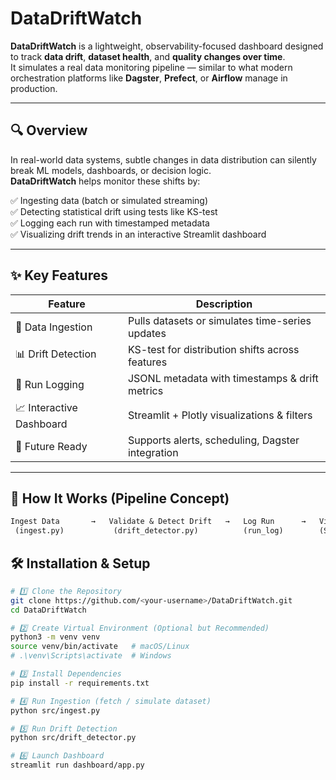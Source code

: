 # DataDriftWatch

**DataDriftWatch** is a lightweight, observability-focused dashboard designed to track **data drift**, **dataset health**, and **quality changes over time**.  
It simulates a real data monitoring pipeline — similar to what modern orchestration platforms like **Dagster**, **Prefect**, or **Airflow** manage in production.

---

## 🔍 Overview

In real-world data systems, subtle changes in data distribution can silently break ML models, dashboards, or decision logic.  
**DataDriftWatch** helps monitor these shifts by:

✅ Ingesting data (batch or simulated streaming)  
✅ Detecting statistical drift using tests like KS-test  
✅ Logging each run with timestamped metadata  
✅ Visualizing drift trends in an interactive Streamlit dashboard

---

## ✨ Key Features

| Feature | Description |
|---------|-------------|
| 📁 Data Ingestion | Pulls datasets or simulates time-series updates |
| 📊 Drift Detection | KS-test for distribution shifts across features |
| 📜 Run Logging | JSONL metadata with timestamps & drift metrics |
| 📈 Interactive Dashboard | Streamlit + Plotly visualizations & filters |
| 🚨 Future Ready | Supports alerts, scheduling, Dagster integration |

---

## 🧠 How It Works (Pipeline Concept)

```txt
Ingest Data       →   Validate & Detect Drift   →   Log Run      →   Visualize in UI
 (ingest.py)           (drift_detector.py)          (run_log)        (Streamlit Dashboard)

```
## 🛠️ Installation & Setup

```bash
# 1️⃣ Clone the Repository
git clone https://github.com/<your-username>/DataDriftWatch.git
cd DataDriftWatch

# 2️⃣ Create Virtual Environment (Optional but Recommended)
python3 -m venv venv
source venv/bin/activate   # macOS/Linux
# .\venv\Scripts\activate  # Windows

# 3️⃣ Install Dependencies
pip install -r requirements.txt

# 4️⃣ Run Ingestion (fetch / simulate dataset)
python src/ingest.py

# 5️⃣ Run Drift Detection
python src/drift_detector.py

# 6️⃣ Launch Dashboard
streamlit run dashboard/app.py
```